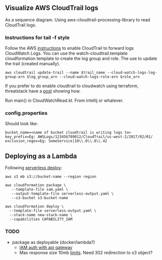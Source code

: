 ## Visualize AWS CloudTrail logs

As a sequence diagram. Using aws-cloudtrail-processing-library to read CloudTrail logs.

### Instructions for tail -f style

Follow the AWS [instructions](http://docs.aws.amazon.com/awscloudtrail/latest/userguide/send-cloudtrail-events-to-cloudwatch-logs.html) to enable CloudTrail to forward logs CloudWatch Logs.
You can use the watch-cloudtrail.template cloudformation template to create the log group and role. The use to update the trail (created manually).

    aws cloudtrail update-trail --name $trail_name --cloud-watch-logs-log-group-arn $log_group_arn --cloud-watch-logs-role-arn $role_arn

If you prefer to do enable cloudtrail to cloudwatch using terraform, threatstack have a [post](https://blog.threatstack.com/incorporating-aws-security-best-practices-into-terraform-design) showing how.    
    
Run main() in CloudWatchRead.kt. From intellij or whatever.

### config.properties

Should look like:

    bucket_name=<name of bucket cloudtrail is writing logs to>
    key_prefix=Eg: AWSLogs/123456789012/CloudTrail/us-west-2/2017/02/01/
    exclusion_regex=Eg: SomeService|10\\.0\\.0\\.42

## Deploying as a Lambda

Following [serverless deploy](http://docs.aws.amazon.com/lambda/latest/dg/serverless-deploy-wt.html#serverless-deploy):

    aws s3 mb s3://bucket-name --region region
    
    aws cloudformation package \
       --template-file sam.yaml \
       --output-template-file serverless-output.yaml \
       --s3-bucket s3-bucket-name
       
    aws cloudformation deploy \
      --template-file serverless-output.yaml \
      --stack-name new-stack-name \
      --capabilities CAPABILITY_IAM

### TODO

* package as deployable (docker/lambda?)
    - [IAM auth with api gateway](https://aws.amazon.com/premiumsupport/knowledge-center/iam-authentication-api-gateway/)
    - Max response size 10mb [limits](http://docs.aws.amazon.com/apigateway/latest/developerguide/limits.html). Need 302 redirection to s3 object? 